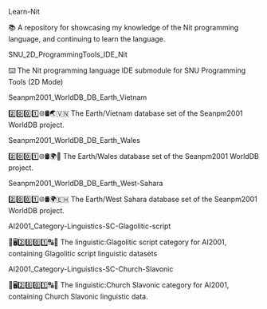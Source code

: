 
Learn-Nit

📚️ A repository for showcasing my knowledge of the Nit programming language, and continuing to learn the language. 

SNU_2D_ProgrammingTools_IDE_Nit

⌨️ The Nit programming language IDE submodule for SNU Programming Tools (2D Mode)

Seanpm2001_WorldDB_DB_Earth_Vietnam

2️⃣️0️⃣️0️⃣️1️⃣️🌐️🛢️🌏️🇻🇳️ The Earth/Vietnam database set of the Seanpm2001 WorldDB project.

Seanpm2001_WorldDB_DB_Earth_Wales

2️⃣️0️⃣️0️⃣️1️⃣️🌐️🛢️🌍️🏴󠁧󠁢󠁷󠁬󠁳󠁿 The Earth/Wales database set of the Seanpm2001 WorldDB project.

Seanpm2001_WorldDB_DB_Earth_West-Sahara

2️⃣️0️⃣️0️⃣️1️⃣️🌐️🛢️🌍️🇪🇭️ The Earth/West Sahara database set of the Seanpm2001 WorldDB project.

AI2001_Category-Linguistics-SC-Glagolitic-script

🧠️🖥️2️⃣️0️⃣️0️⃣️1️⃣️🔠️🔢️ The linguistic:Glagolitic script category for AI2001, containing Glagolitic script linguistic datasets

AI2001_Category-Linguistics-SC-Church-Slavonic

🧠️🖥️2️⃣️0️⃣️0️⃣️1️⃣️🔠️🔢️ The linguistic:Church Slavonic category for AI2001, containing Church Slavonic linguistic data. 

